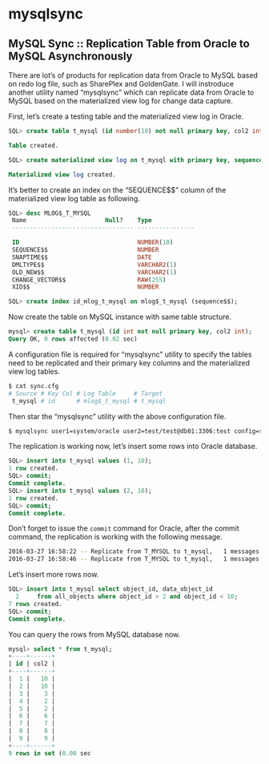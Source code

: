 # mysqlsync
## MySQL Sync :: Replication Table from Oracle to MySQL Asynchronously

There are lot’s of products for replication data from Oracle to MySQL based on redo log file, such as SharePlex and GoldenGate. I will instroduce another utility named “mysqlsync” which can replicate data from Oracle to MySQL based on the materialized view log for change data capture.

First, let’s create a testing table and the materialized view log in Oracle.
```sql
SQL> create table t_mysql (id number(10) not null primary key, col2 int);

Table created.

SQL> create materialized view log on t_mysql with primary key, sequence;

Materialized view log created.
```
It’s better to create an index on the “SEQUENCE$$” column of the materialized view log table as following.
```sql
SQL> desc MLOG$_T_MYSQL
 Name                      Null?    Type
 ---------------------------------- ----------------

 ID                                 NUMBER(10)
 SEQUENCE$$                         NUMBER
 SNAPTIME$$                         DATE
 DMLTYPE$$                          VARCHAR2(1)
 OLD_NEW$$                          VARCHAR2(1)
 CHANGE_VECTOR$$                    RAW(255)
 XID$$                              NUMBER

SQL> create index id_mlog_t_mysql on mlog$_t_mysql (sequence$$);
```

Now create the table on MySQL instance with same table structure.
```sql
mysql> create table t_mysql (id int not null primary key, col2 int);
Query OK, 0 rows affected (0.02 sec)
```

A configuration file is required for “mysqlsync” utility to specify the tables need to be replicated and their primary key columns and the materialized view log tables.
```sh
$ cat sync.cfg
# Source # Key Col # Log Table     # Target
 t_mysql # id      # mlog$_t_mysql # t_mysql
 ```
 
 Then star the “mysqlsync” utility with the above configuration file.
 
 ```sh
 $ mysqlsync user1=system/oracle user2=test/test@db01:3306:test config=sync.cfg
 ```
The replication is working now, let’s insert some rows into Oracle database.
```sql
SQL> insert into t_mysql values (1, 10);
1 row created.
SQL> commit;
Commit complete.
SQL> insert into t_mysql values (2, 10);
1 row created.
SQL> commit;
Commit complete.
```
Don’t forget to issue the `commit` command for Oracle, after the commit command, the replication is working with the following message.

```sh
2016-03-27 16:58:22 -- Replicate from T_MYSQL to t_mysql,   1 messages processed.
2016-03-27 16:58:46 -- Replicate from T_MYSQL to t_mysql,   1 messages processed.
```
Let’s insert more rows now.
```sql
SQL> insert into t_mysql select object_id, data_object_id
  2     from all_objects where object_id > 2 and object_id < 10;
7 rows created.
SQL> commit;
Commit complete.
```
You can query the rows from MySQL database now.
```sql
mysql> select * from t_mysql;
+----+------+
| id | col2 |
+----+------+
|  1 |   10 |
|  2 |   10 |
|  3 |    3 |
|  4 |    2 |
|  5 |    2 |
|  6 |    6 |
|  7 |    7 |
|  8 |    8 |
|  9 |    9 |
+----+------+
9 rows in set (0.00 sec
```
